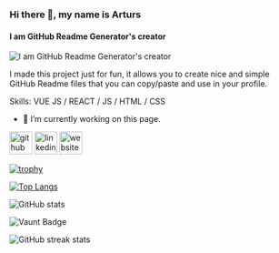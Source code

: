 ### Hi there 👋, my name is Arturs
#### I am GitHub Readme Generator's creator
![I am GitHub Readme Generator's creator](https://arturssmirnovs.github.io/github-profile-readme-generator/images/banner.png)

I made this project just for fun, it allows you to create nice and simple GitHub Readme files that you can copy/paste and use in your profile.

Skills: VUE JS / REACT / JS / HTML / CSS

- 🔭 I’m currently working on this page. 


[<img src='https://cdn.jsdelivr.net/npm/simple-icons@3.0.1/icons/github.svg' alt='github' height='40'>](https://github.com/Zahid-sadi)  [<img src='https://cdn.jsdelivr.net/npm/simple-icons@3.0.1/icons/linkedin.svg' alt='linkedin' height='40'>](https://www.linkedin.com/in/https://www.linkedin.com/in/md-zahid-hasan-//)  [<img src='https://cdn.jsdelivr.net/npm/simple-icons@3.0.1/icons/icloud.svg' alt='website' height='40'>](https://zahid-sadi.vercel.app/)  

[![trophy](https://github-profile-trophy.vercel.app/?username=Zahid-sadi)](https://github.com/ryo-ma/github-profile-trophy)

[![Top Langs](https://github-readme-stats.vercel.app/api/top-langs/?username=Zahid-sadi)](https://github.com/anuraghazra/github-readme-stats)

![GitHub stats](https://github-readme-stats.vercel.app/api?username=Zahid-sadi&show_icons=true&count_private=true)  

![Vaunt Badge](https://api.vaunt.dev/v1/github/entities/Zahid-sadi/contributions?format=svg&private=true)  

![GitHub streak stats](https://streak-stats.demolab.com/?user=Zahid-sadi)  

